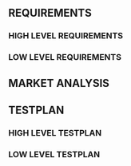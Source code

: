## REQUIREMENTS

### HIGH LEVEL REQUIREMENTS

### LOW LEVEL REQUIREMENTS


## MARKET ANALYSIS


## TESTPLAN

### HIGH LEVEL TESTPLAN

### LOW LEVEL TESTPLAN
